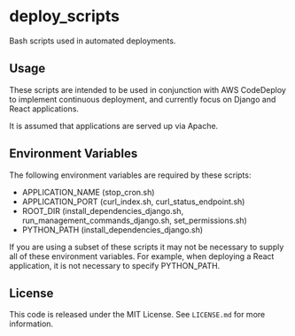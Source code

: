 # deploy_scripts
Bash scripts used in automated deployments.

## Usage
These scripts are intended to be used in conjunction with AWS CodeDeploy to
implement continuous deployment, and currently focus on Django and React applications.

It is assumed that applications are served up via Apache.

## Environment Variables
The following environment variables are required by these scripts:
- APPLICATION_NAME (stop_cron.sh)
- APPLICATION_PORT (curl_index.sh, curl_status_endpoint.sh)
- ROOT_DIR (install_dependencies_django.sh, run_management_commands_django.sh, set_permissions.sh)
- PYTHON_PATH (install_dependencies_django.sh)

If you are using a subset of these scripts it may not be necessary to supply
all of these environment variables. For example, when deploying a React application,
it is not necessary to specify PYTHON_PATH.

## License
This code is released under the MIT License. See `LICENSE.md` for more information.
